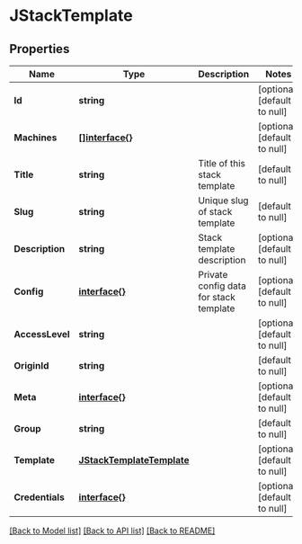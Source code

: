 # JStackTemplate

## Properties
Name | Type | Description | Notes
------------ | ------------- | ------------- | -------------
**Id** | **string** |  | [optional] [default to null]
**Machines** | [**[]interface{}**](interface{}.md) |  | [optional] [default to null]
**Title** | **string** | Title of this stack template | [default to null]
**Slug** | **string** | Unique slug of stack template | [default to null]
**Description** | **string** | Stack template description | [optional] [default to null]
**Config** | [**interface{}**](interface{}.md) | Private config data for stack template | [optional] [default to null]
**AccessLevel** | **string** |  | [optional] [default to null]
**OriginId** | **string** |  | [default to null]
**Meta** | [**interface{}**](interface{}.md) |  | [optional] [default to null]
**Group** | **string** |  | [default to null]
**Template** | [**JStackTemplateTemplate**](JStackTemplate_template.md) |  | [optional] [default to null]
**Credentials** | [**interface{}**](interface{}.md) |  | [optional] [default to null]

[[Back to Model list]](../README.md#documentation-for-models) [[Back to API list]](../README.md#documentation-for-api-endpoints) [[Back to README]](../README.md)


